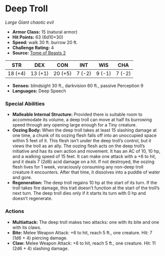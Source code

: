 # Deep Troll

*Large* *Giant* *chaotic evil*

- **Armor Class:** 15 (natural armor)
- **Hit Points:** 63 (6d10+30)
- **Speed:** walk 30 ft. burrow 20 ft.
- **Challenge Rating:** 4
- **Source:** [Tome of Beasts 2](https://koboldpress.com/kpstore/product/tome-of-beasts-2-for-5th-edition/)

| STR | DEX | CON | INT | WIS | CHA |
| --- | --- | --- | --- | --- | --- |
| 18 (+4) | 13 (+1) | 20 (+5) | 7 (-2) | 9 (-1) | 7 (-2) |

- **Senses:** blindsight 30 ft., darkvision 60 ft., passive Perception 9
- **Languages:** Deep Speech
### Special Abilities
- **Malleable Internal Structure:** Provided there is suitable room to accommodate its volume, a deep troll can move at half its burrowing speed through any opening large enough for a Tiny creature.
- **Oozing Body:** When the deep troll takes at least 15 slashing damage at one time, a chunk of its oozing flesh falls off into an unoccupied space within 5 feet of it. This flesh isn’t under the deep troll’s control, but it views the troll as an ally. The oozing flesh acts on the deep troll’s initiative and has its own action and movement. It has an AC of 10, 10 hp, and a walking speed of 15 feet. It can make one attack with a +6 to hit, and it deals 7 (2d6) acid damage on a hit. If not destroyed, the oozing flesh lives for 1 week, voraciously consuming any non-deep troll creature it encounters. After that time, it dissolves into a puddle of water and gore.
- **Regeneration:** The deep troll regains 10 hp at the start of its turn. If the troll takes fire damage, this trait doesn’t function at the start of the troll’s next turn. The deep troll dies only if it starts its turn with 0 hp and doesn’t regenerate.
### Actions
- **Multiattack:** The deep troll makes two attacks: one with its bite and one with its claws.
- **Bite:** Melee Weapon Attack: +6 to hit, reach 5 ft., one creature. Hit: 7 (1d6 + 4) piercing damage.
- **Claw:** Melee Weapon Attack: +6 to hit, reach 5 ft., one creature. Hit: 11 (2d6 + 4) slashing damage.

